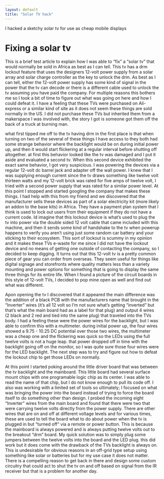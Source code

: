 ```yaml
---
layout: default
title: "Solar TV hack"
---
```


I hacked a sketchy solar tv for use as cheap mobile displays


<!--more-->

# Fixing a solar tv

This is a brief test article to explain how I was able to “fix” a “solar tv” that would normally be sold in Africa as best as I can tell. This tv has a drm lockout feature that uses the designers 12-volt power supply from a solar array and solar charge controller as the key to unlock the drm. As best as I can tell, either the 12-volt power supply has some kind of signal in the power that the tv can decode or there is a different cable used to unlock the tv assuming you have paid the company. For multiple reasons this bothers me so I took a bit of time to figure out what was going on here and how I could defeat it. I have a feeling that these TVs were purchased on Ali-express or a similar kind of site as it does not seem these things are sold normally in the US. I did not purchase these TVs but inherited them from a makerspace I was involved with, the story I got is someone got them off the back of a truck at burning man.

what first tipped me off to the tv having drm in the first place is that when turning on two of the several of these things I have access to they both had some strange behavior where the backlight would be on during initial power up, and then it would start flickering at a regular interval before shutting off altogether. at first this behavior looked like the tv was damaged and I put it aside and evaluated a second tv. When this second device exhibited the exact same behavior, I got very suspicious. I was powering the devices via a regular 12-volt dc barrel jack and adapter off the wall power. I knew that I was supplying enough current since the tv draws something like twelve volt thirteen watts and my 12-volt brick was rated for five amps of twelve volt, I tried with a second power supply that was rated for a similar power level. At this point I stopped and started googling the company that makes these things. I had help with this from my friend and we discovered that the manufacturer sells these devices as part of a solar electricity kit (more likely an addon to the base kits) in Africa. They have a payment plan system that I think is used to lock out users from their equipment if they do not have a current code. Id imagine that this lockout device is what’s used to plug the tv into power via the double sided 12 volt cable that came included with this machine, and then it sends some kind of handshake to the tv when powerup happens to verify you aren’t using just some random car battery and your sticking to their ecosystem. This sort of lockout is scummy in my opinion and it makes these TVs e-waste for me since I did not have the lockout device and no means of getting one outside of contacting the company, so I decided to keep digging. It turns out that this 12-volt tv is a pretty common piece of gear you can order from overseas. They seem useful for things like digital signage and storefronts where quality matters less than a variety mounting and power options for something that is going to display the same three things for its entire life. When I found a picture of the circuit boards in this style of 12-volt TVs, I decided to pop mine open as well and find out what was different.

Apon opening the tv I discovered that it appeared the main difference was the addition of a black PCB with the manufacturers name that brought in the “Inverter” wires (it’s all 12 volt so I’m not sure what’s getting “inverted” but that’s what the main board had as a label for that plug) and output 4 wires (2 black and 2 red and tied into the same plug) that traveled into the TVs body. I had a feeling these were the power wires for the backlight, but I was able to confirm this with a multimeter. during initial power up, the four wires showed a 9.75 - 10.25 DC potential over those two wires, the multimeter was a cheap one and the flickering was quick so the LEDs using the full twelve volts is not a huge leap. that power dropped off in time with the backlight going off on the monitor, so I was quite sure those four wires were for the LED backlight. The next step was to try and figure out how to defeat the lockout chip to get those LEDs on normally.

At this point I started poking around the little driver board that was between the tv backlight and the mainboard. This little board had several surface mount chips with one programable logic chip as its center. I was able to read the name of that chip, but I do not know enough to pull its code off. I also was working with a limited set of tools so ultimately; I focused on what was bringing the power into the board instead of trying to force the board itself to do something other than design. I probed the incoming eight “Inverter” wires from the main board and found that there were two that were carrying twelve volts directly from the power supply. There are other wires that are on and off at different voltage levels and for various times, these are used to tell the board what to do about power when the tv is plugged in but “turned off” via a remote or power button. This is because the mainboard is always powered and is always putting twelve volts out to the breakout “drm” board. My quick solution was to simply plug some jumpers between the twelve volts into the board and the LED plug. this did work but it does come with the drawback of the TVs backlight is always on. This is undesirable for obvious reasons in an off-grid type setup using something like solar or batteries but for my use case it does not matter. There is a compelling reason to get back in there and design some custom circuitry that could act to shut the tv on and off based on signal from the IR receiver but that is a problem for another day.
